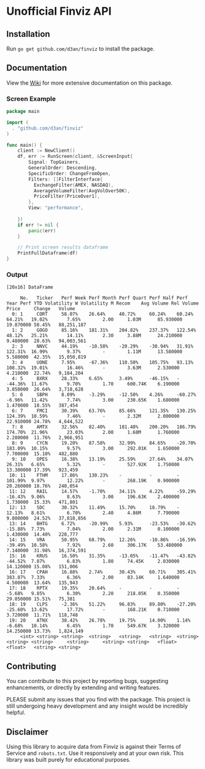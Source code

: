 # Unofficial Finviz API

## Installation

Run `go get github.com/d3an/finviz` to install the package.

## Documentation

View the [Wiki](https://github.com/d3an/finviz/wiki) for more extensive documentation on this package.

### Screen Example

```go
package main

import (
  . "github.com/d3an/finviz"
)

func main() {
    client := NewClient()
    df, err := RunScreen(client, &ScreenInput{
        Signal: TopGainers,
        GeneralOrder: Descending,
        SpecificOrder: ChangeFromOpen,
        Filters: []FilterInterface{
          ExchangeFilter(AMEX, NASDAQ),
          AverageVolumeFilter(AvgVolOver50K),
          PriceFilter(PriceOver1),
        },
        View: "performance",
        
    })
    if err != nil {
        panic(err)
    }

    // Print screen results dataframe
    PrintFullDataframe(df)
}
```

### Output

```command line
[20x16] DataFrame

     No.   Ticker   Perf Week Perf Month Perf Quart Perf Half Perf Year Perf YTD Volatility W Volatility M Recom    Avg Volume Rel Volume Price     Change   Volume    
  0: 1     CORT     58.07%    26.64%     40.72%     60.24%    60.24%    64.21%   19.02%       7.65%        2.00     1.03M      85.930000  19.870000 58.45%   88,251,187
  1: 2     GOGO     85.16%    181.31%    204.82%    237.37%   122.54%   48.12%   25.21%       14.11%       2.30     3.88M      24.210000  9.480000  28.63%   94,003,561
  2: 3     NNVC     44.19%    -10.58%    -20.29%    -30.94%   31.91%    122.31%  16.99%       9.37%        -        1.11M      13.580000  5.580000  42.35%   15,050,819
  3: 4     UONE     7.95%     -67.36%    110.50%    105.75%   93.13%    108.32%  19.01%       16.46%       -        3.63M      2.530000   4.210000  22.74%   9,184,204 
  4: 5     BXRX     28.33%    6.65%      3.49%      -46.15%   -         -44.36%  11.67%       9.70%        1.70     600.74K    6.190000   3.850000  26.64%   3,718,628 
  5: 6     SBPH     8.09%     -3.29%     -12.50%    4.26%     -60.27%   -6.96%   11.42%       7.74%        3.00     230.65K    1.680000   1.470000  18.55%   387,454   
  6: 7     FMCI     30.39%    63.76%     85.66%     121.35%   130.25%   124.39%  10.59%       7.46%        -        2.32M      2.000000   22.910000 24.78%   4,644,522 
  7: 8     AMTX     32.56%    82.40%     181.48%    200.20%   186.79%   174.70%  21.96%       23.03%       2.00     1.68M      1.760000   2.280000  11.76%   2,966,951 
  8: 9     CYCN     19.20%    87.58%     32.99%     84.65%    -20.70%   183.09%  10.15%       9.57%        3.00     292.01K    1.650000   7.700000  15.10%   482,880   
  9: 10    OPES     16.38%    13.19%     25.59%     27.64%    34.07%    26.31%   6.65%        5.32%        -        527.92K    1.750000   13.300000 17.39%   923,459   
 10: 11    FTHM     17.86%    130.23%    -          -         -         101.99%  9.97%        12.22%       -        268.19K    0.900000   20.260000 18.76%   240,054   
 11: 12    RAIL     14.57%    -1.70%     34.11%     4.22%     -59.29%   -16.43%  9.06%        8.63%        3.00     196.63K    2.400000   1.730000  15.33%   471,801   
 12: 13    SDC      30.32%    11.49%     15.70%     18.79%    -         12.13%   8.61%        6.70%        2.40     4.86M      7.790000   9.800000  24.52%   37,818,856
 13: 14    BHTG     6.72%     -20.99%    5.93%      -23.53%   -30.62%   -15.88%  7.73%        7.04%        2.00     2.31M      0.100000   1.430000  14.40%   228,777   
 14: 15    VRA      50.95%    68.79%     12.26%     -10.86%   -16.59%   -39.49%  10.58%       7.92%        2.60     306.17K    53.480000  7.140000  31.98%   16,374,591
 15: 16    KRUS     16.50%    31.35%     -13.05%    -11.47%   -43.02%   -44.52%  7.87%        6.83%        1.80     74.45K     2.030000   14.120000 15.08%   151,006   
 16: 17    CPAH     16.88%    2.74%      30.43%     60.71%    305.41%   383.87%  7.33%        6.36%        2.00     83.14K     1.640000   4.500000  13.64%   135,943   
 17: 18    RPTX     19.35%    20.64%     -          -         -         -5.68%   9.85%        6.30%        2.20     218.05K    0.350000   29.050000 15.51%   75,381    
 18: 19    CLPS     -2.36%    51.22%     96.83%     89.80%    -27.20%   -25.60%  13.62%       17.72%       -        168.21K    0.710000   3.720000  11.71%   118,748   
 19: 20    ATNX     38.42%    26.78%     19.75%     14.00%    1.14%     -6.68%   10.14%       6.45%        1.70     549.67K    3.320000   14.250000 13.73%   1,824,149 
     <int> <string> <string>  <string>   <string>   <string>  <string>  <string> <string>     <string>     <string> <string>   <float>    <float>   <string> <string>  

```

## Contributing

You can contribute to this project by reporting bugs, suggesting enhancements, or directly by extending and writing features.

PLEASE submit any issues that you find with the package. This project is still undergoing heavy development and any insight would be incredibly helpful.

## Disclaimer

Using this library to acquire data from Finviz is against their Terms of Service and `robots.txt`.
Use it responsively and at your own risk. This library was built purely for educational purposes.

